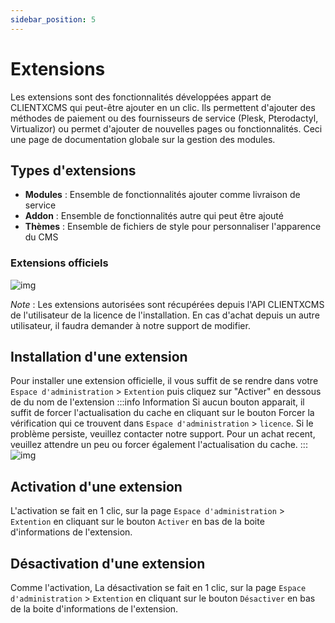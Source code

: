 ```yaml
---
sidebar_position: 5
---
```


# Extensions

Les extensions sont des fonctionnalités développées appart de CLIENTXCMS qui peut-être ajouter en un clic. Ils permettent d'ajouter des méthodes de paiement ou des fournisseurs de service (Plesk, Pterodactyl, Virtualizor) ou permet d'ajouter de nouvelles pages ou fonctionnalités.
Ceci une page de documentation globale sur la gestion des modules.

## Types d'extensions

- **Modules** : Ensemble de fonctionnalités ajouter comme livraison de service
- **Addon** : Ensemble de fonctionnalités autre qui peut être ajouté
- **Thèmes** : Ensemble de fichiers de style pour personnaliser l'apparence du CMS

### Extensions officiels
![img](/img/next_gen/extensions/image_1.png)

*Note* : Les extensions autorisées sont récupérées depuis l'API CLIENTXCMS de l'utilisateur de la licence de l'installation. En cas d'achat depuis un autre utilisateur, il faudra demander à notre support de modifier.

## Installation d'une extension
Pour installer une extension officielle, il vous suffit de se rendre dans votre `Espace d'administration` > `Extention` puis cliquez sur "Activer" en dessous de du nom de l'extension
:::info Information
Si aucun bouton apparait, il suffit de forcer l'actualisation du cache en cliquant sur le bouton Forcer la vérification qui ce trouvent dans `Espace d'administration` > `licence`.
Si le problème persiste, veuillez contacter notre support.
Pour un achat recent, veuillez attendre un peu ou forcer également l'actualisation du cache.
:::
![img](/img/next_gen/extensions/image_2.png)
## Activation d'une extension

L'activation se fait en 1 clic, sur la page `Espace d'administration` > `Extention` en cliquant sur le bouton `Activer` en bas de la boite d'informations de l'extension.

## Désactivation d'une extension
Comme l'activation, La désactivation se fait en 1 clic, sur la page `Espace d'administration` > `Extention` en cliquant sur le bouton `Désactiver` en bas de la boite d'informations de l'extension.
